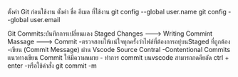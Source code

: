 ตั้งค่า Git ก่อนใช้งาน
ตั้งค่า ชื่อ อีเมล ที่ใช้งาน
git config --global user.name <name>
git config --global user.email <email>

Git Commits:บันทึกการเปลี่ยนเเลง
    Staged Changes ---> Writing Commint Massage ---> Commit
        -ตรวจสอบให้เเน่ใจทุกครั้งว่าไฟล์ที่ต้องการอยุ่บนStaged ที่ถูกต้อง
        -เขียน (Commit Message) ผ่าน Vscode Source Contral
        -Contentional Commits เเนวทางเขียน Commit ให้มีความหมาย
        - ทำการ commit บนvscode สามารถกดคียลัด ctrl + enter
        -หรือใช้คำสั่ง git commit -m <massege>
